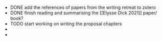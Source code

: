 - DONE add the references of papers from the writing retreat to zotero
- DONE finish reading and summarising the [[Elysse Dick 2021]] paper/ book?
- TODO start working on writing the proposal chapters
-
-